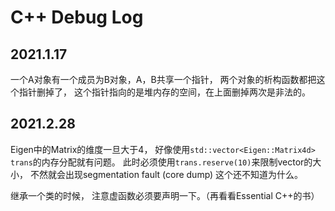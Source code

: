 # C++ Debug Log

## 2021.1.17

一个A对象有一个成员为B对象，A，B共享一个指针，
两个对象的析构函数都把这个指针删掉了，
这个指针指向的是堆内存的空间，在上面删掉两次是非法的。

## 2021.2.28

Eigen中的Matrix的维度一旦大于4，
好像使用```std::vector<Eigen::Matrix4d> trans```的内存分配就有问题。
此时必须使用```trans.reserve(10)```来限制vector的大小，
不然就会出现segmentation fault (core dump)
这个还不知道为什么。

继承一个类的时候，
注意虚函数必须要声明一下。（再看看Essential C++的书）






